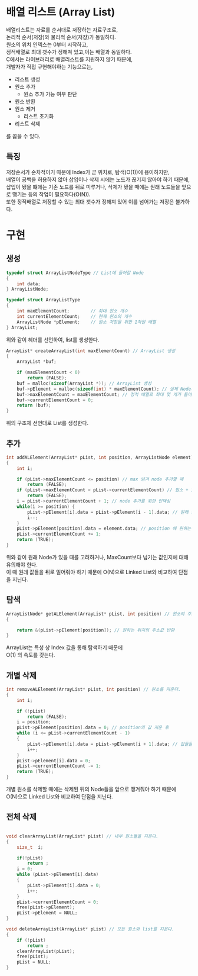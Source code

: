 # <Label id="a1">배열 리스트 (Array List)</Label>

배열리스트는 자료를 순서대로 저장하는 자료구조로,  
논리적 순서(저장)와 물리적 순서(저장)가 동일하다.  
원소의 위치 인덱스는 0부터 시작하고,  
정적배열로 최대 갯수가 정해져 있고,이는 배열과 동일하다.  
C에서는 라이브러리로 배열리스트를 지원하지 않기 때문에,  
개발자가 직접 구현해야하는 기능으로는,

-   리스트 생성
-   원소 추가
    -   원소 추가 가능 여부 판단
-   원소 반환
-   원소 제거
    -   리스트 초기화
-   리스트 삭제

를 꼽을 수 있다.

## 특징

저장순서가 순차적이기 때문에 Index가 곧 위치로, 탐색(O(1))에 용이하지만,  
배열이 공백을 허용하지 않아 삽입이나 삭제 시에는 노드가 끊기지 않아야 하기 때문에,  
삽입이 됐을 떄에는 기존 노드를 뒤로 미루거나, 삭제가 됐을 때에는 원래 노드들을 앞으로 땡기는 등의 작업이 필요하다(O(N)).  
또한 정적배열로 저장할 수 있는 최대 갯수가 정해져 있어 이를 넘어가는 저장은 불가하다.

# 구현

## 생성

```C
typedef struct ArrayListNodeType // List에 들어갈 Node
{
    int data;
} ArrayListNode;

typedef struct ArrayListType
{
    int maxElementCount;        // 최대 원소 개수
    int currentElementCount;    // 현재 원소의 개수
    ArrayListNode *pElement;    // 원소 저장을 위한 1차원 배열
} ArrayList;
```

위와 같이 헤더를 선언하여, list를 생성한다.

```C
ArrayList* createArrayList(int maxElementCount) // ArrayList 생성
{
    ArrayList *buf;

    if (maxElementCount < 0)
        return (FALSE);
    buf = malloc(sizeof(ArrayList *)); // ArrayList 생성
    buf->pElement = malloc(sizeof(int) * maxElementCount); // 실제 Node가 들어갈 배열
    buf->maxElementCount = maxElementCount; // 정적 배열로 최대 몇 개가 들어갈 것인지 미리 정한다.
    buf->currentElementCount = 0;
    return (buf);
}
```

위의 구조체 선언대로 List를 생성한다.

## 추가

```C
int addALElement(ArrayList* pList, int position, ArrayListNode element) // ArrayList node 추가
{
    int i;

    if (pList->maxElementCount <= position) // max 넘겨 node 추가할 때
        return (FALSE);
    if (pList->maxElementCount < pList->currentElementCount) // 원소 + 1 <= maxCount
        return (FALSE);
    i = pList->currentElementCount + 1; // node 추가를 위한 인덱싱
    while(i >= position) {
        pList->pElement[i].data = pList->pElement[i - 1].data; // 원래 값들을 한 칸 뒤로 이동시킨다.
        i--;
    }
    pList->pElement[position].data = element.data; // position 에 원하는 값 입력
    pList->currentElementCount += 1;
    return (TRUE);
}
```

위와 같이 원래 Node가 있을 때를 고려하거나, MaxCount보다 넘기는 값인지에 대해 유의해야 한다.  
이 때 원래 값들을 뒤로 밀어줘야 하기 때문에 O(N)으로 Linked List와 비교하여 단점을 지닌다.

## 탐색

```C
ArrayListNode* getALElement(ArrayList* pList, int position) // 원소의 주소 반환
{

    return &(pList->pElement[position]); // 원하는 위치의 주소값 반환
}
```

ArrayList는 특성 상 Index 값을 통해 탐색하기 때문에  
O(1) 의 속도를 갖는다.

## 개별 삭제

```C
int removeALElement(ArrayList* pList, int position) // 원소를 지운다.
{
    int i;

    if (!pList)
        return (FALSE);
    i = position;
    pList->pElement[position].data = 0; // position의 값 지운 후
    while (i <= pList->currentElementCount - 1)
    {
        pList->pElement[i].data = pList->pElement[i + 1].data; // 값들을 앞으로 땡긴다.
        i++;
    }
    pList->pElement[i].data = 0;
    pList->currentElementCount -= 1;
    return (TRUE);
}
```

개별 원소를 삭제할 때에는 삭제된 뒤의 Node들을 앞으로 땡겨줘야 하기 때문에  
O(N)으로 Linked List와 비교하여 단점을 지닌다.

## 전체 삭제

```C

void clearArrayList(ArrayList* pList) // 내부 원소들을 지운다.
{
    size_t  i;

    if(!pList)
        return ;
    i = 0;
    while (pList->pElement[i].data)
    {
        pList->pElement[i].data = 0;
        i++;
    }
    pList->currentElementCount = 0;
    free(pList->pElement);
    pList->pElement = NULL;
}

void deleteArrayList(ArrayList* pList) // 모든 원소와 list를 지운다.
{
    if (!pList)
        return ;
    clearArrayList(pList);
    free(pList);
    pList = NULL;
}
```